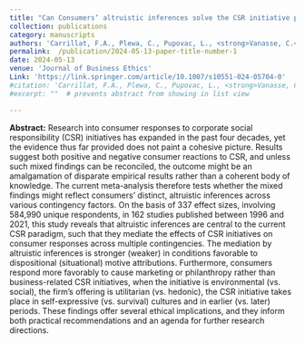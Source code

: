 ```yaml
---
title: "Can Consumers’ altruistic inferences solve the CSR initiative puzzle? A Meta-analytic investigation"
collection: publications
category: manuscripts
authors: 'Carrillat, F.A., Plewa, C., Pupovac, L., <strong>Vanasse, C.</strong>, Willmott, T., Legoux, R., Napolova, E.'
permalink:  /publication/2024-05-13-paper-title-number-1
date: 2024-05-13
venue: 'Journal of Business Ethics'
Link: 'https://link.springer.com/article/10.1007/s10551-024-05704-0'
#citation: 'Carrillat, F.A., Plewa, C., Pupovac, L., <strong>Vanasse, C.</strong>, Willmott, T., Legoux, R., #Napolova, E. (2024). "Can Consumers’ altruistic inferences solve the CSR initiative puzzle? A Meta-analytic #investigation." <i>Journal of Business Ethics</i>.'
#excerpt: ""  # prevents abstract from showing in list view

---
```

<strong>Abstract:</strong>
Research into consumer responses to corporate social responsibility (CSR) initiatives has expanded in the past four decades, yet the evidence thus far provided does not paint a cohesive picture. Results suggest both positive and negative consumer reactions to CSR, and unless such mixed findings can be reconciled, the outcome might be an amalgamation of disparate empirical results rather than a coherent body of knowledge. The current meta-analysis therefore tests whether the mixed findings might reflect consumers’ distinct, altruistic inferences across various contingency factors. On the basis of 337 effect sizes, involving 584,990 unique respondents, in 162 studies published between 1996 and 2021, this study reveals that altruistic inferences are central to the current CSR paradigm, such that they mediate the effects of CSR initiatives on consumer responses across multiple contingencies. The mediation by altruistic inferences is stronger (weaker) in conditions favorable to dispositional (situational) motive attributions. Furthermore, consumers respond more favorably to cause marketing or philanthropy rather than business-related CSR initiatives, when the initiative is environmental (vs. social), the firm’s offering is utilitarian (vs. hedonic), the CSR initiative takes place in self-expressive (vs. survival) cultures and in earlier (vs. later) periods. These findings offer several ethical implications, and they inform both practical recommendations and an agenda for further research directions.

